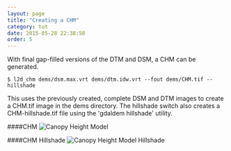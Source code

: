 ```yaml
---
layout: page
title: "Creating a CHM"
category: tut
date: 2015-05-28 22:38:58
order: 5
---
```


With final gap-filled versions of the DTM and DSM, a CHM can be generated. 

	$ l2d_chm dems/dsm.max.vrt dems/dtm.idw.vrt --fout dems/CHM.tif --hillshade

This uses the previously created, complete DSM and DTM images to create a CHM.tif image in the dems directory.  The hillshade switch also creates a CHM-hillshade.tif file using the 'gdaldem hillshade' utility.

####CHM
![Canopy Height Model](/lidar2dems/assets/chm-1.png)

####CHM Hillshade
![Canopy Height Model Hillshade](/lidar2dems/assets/chm-2.png)
